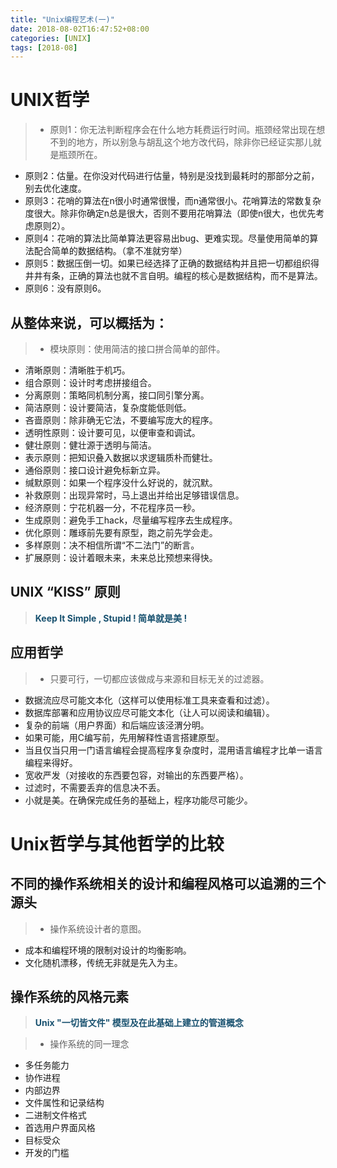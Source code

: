 ```yaml
---
title: "Unix编程艺术(一)"
date: 2018-08-02T16:47:52+08:00
categories: [UNIX]
tags: [2018-08]
---
```


# UNIX哲学

>+ 原则1：你无法判断程序会在什么地方耗费运行时间。瓶颈经常出现在想不到的地方，所以别急与胡乱这个地方改代码，除非你已经证实那儿就是瓶颈所在。
+ 原则2：估量。在你没对代码进行估量，特别是没找到最耗时的那部分之前，别去优化速度。
+ 原则3：花哨的算法在n很小时通常很慢，而n通常很小。花哨算法的常数复杂度很大。除非你确定n总是很大，否则不要用花哨算法（即使n很大，也优先考虑原则2）。
+ 原则4：花哨的算法比简单算法更容易出bug、更难实现。尽量使用简单的算法配合简单的数据结构。（拿不准就穷举）
+ 原则5：数据压倒一切。如果已经选择了正确的数据结构并且把一切都组织得井井有条，正确的算法也就不言自明。编程的核心是数据结构，而不是算法。
+ 原则6：没有原则6。

## 从整体来说，可以概括为：

>+ 模块原则：使用简洁的接口拼合简单的部件。
+ 清晰原则：清晰胜于机巧。
+ 组合原则：设计时考虑拼接组合。
+ 分离原则：策略同机制分离，接口同引擎分离。
+ 简洁原则：设计要简洁，复杂度能低则低。
+ 吝啬原则：除非确无它法，不要编写庞大的程序。
+ 透明性原则：设计要可见，以便审查和调试。
+ 健壮原则：健壮源于透明与简洁。
+ 表示原则：把知识叠入数据以求逻辑质朴而健壮。
+ 通俗原则：接口设计避免标新立异。
+ 缄默原则：如果一个程序没什么好说的，就沉默。
+ 补救原则：出现异常时，马上退出并给出足够错误信息。
+ 经济原则：宁花机器一分，不花程序员一秒。
+ 生成原则：避免手工hack，尽量编写程序去生成程序。
+ 优化原则：雕琢前先要有原型，跑之前先学会走。
+ 多样原则：决不相信所谓“不二法门”的断言。
+ 扩展原则：设计着眼未来，未来总比预想来得快。

## UNIX “KISS” 原则
> <b><font color="#18516f">Keep It Simple , Stupid ! 简单就是美 !</font></b>

## 应用哲学

>+ 只要可行，一切都应该做成与来源和目标无关的过滤器。
+ 数据流应尽可能文本化（这样可以使用标准工具来查看和过滤）。
+ 数据库部署和应用协议应尽可能文本化（让人可以阅读和编辑）。
+ 复杂的前端（用户界面）和后端应该泾渭分明。
+ 如果可能，用C编写前，先用解释性语言搭建原型。
+ 当且仅当只用一门语言编程会提高程序复杂度时，混用语言编程才比单一语言编程来得好。
+ 宽收严发（对接收的东西要包容，对输出的东西要严格）。
+ 过滤时，不需要丢弃的信息决不丢。
+ 小就是美。在确保完成任务的基础上，程序功能尽可能少。

# Unix哲学与其他哲学的比较

## 不同的操作系统相关的设计和编程风格可以追溯的三个源头

>+ 操作系统设计者的意图。
+ 成本和编程环境的限制对设计的均衡影响。
+ 文化随机漂移，传统无非就是先入为主。

## 操作系统的风格元素

> <b><font color="#18516f">Unix "一切皆文件" 模型及在此基础上建立的管道概念</font></b>

>+ 操作系统的同一理念
+ 多任务能力
+ 协作进程
+ 内部边界
+ 文件属性和记录结构
+ 二进制文件格式
+ 首选用户界面风格
+ 目标受众
+ 开发的门槛